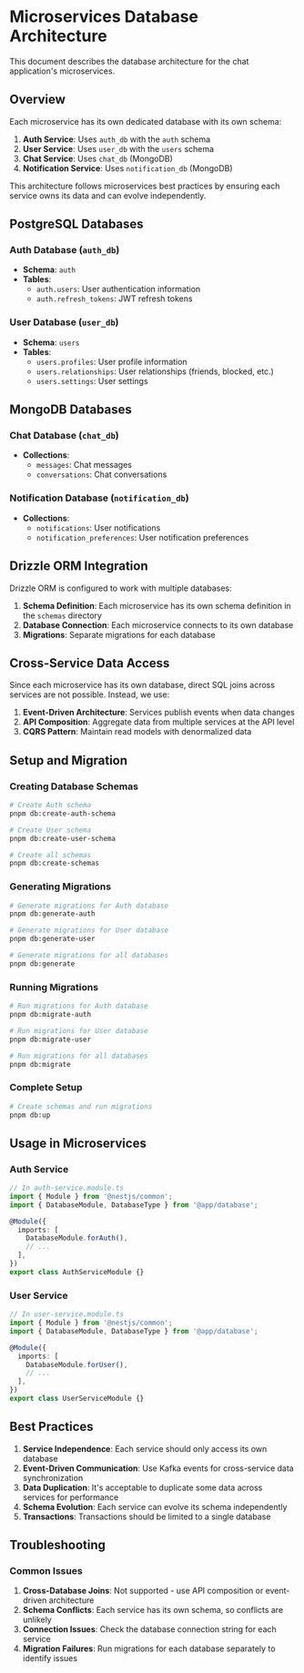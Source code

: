 # Microservices Database Architecture

This document describes the database architecture for the chat application's microservices.

## Overview

Each microservice has its own dedicated database with its own schema:

1. **Auth Service**: Uses `auth_db` with the `auth` schema
2. **User Service**: Uses `user_db` with the `users` schema
3. **Chat Service**: Uses `chat_db` (MongoDB)
4. **Notification Service**: Uses `notification_db` (MongoDB)

This architecture follows microservices best practices by ensuring each service owns its data and can evolve independently.

## PostgreSQL Databases

### Auth Database (`auth_db`)

- **Schema**: `auth`
- **Tables**:
  - `auth.users`: User authentication information
  - `auth.refresh_tokens`: JWT refresh tokens

### User Database (`user_db`)

- **Schema**: `users`
- **Tables**:
  - `users.profiles`: User profile information
  - `users.relationships`: User relationships (friends, blocked, etc.)
  - `users.settings`: User settings

## MongoDB Databases

### Chat Database (`chat_db`)

- **Collections**:
  - `messages`: Chat messages
  - `conversations`: Chat conversations

### Notification Database (`notification_db`)

- **Collections**:
  - `notifications`: User notifications
  - `notification_preferences`: User notification preferences

## Drizzle ORM Integration

Drizzle ORM is configured to work with multiple databases:

1. **Schema Definition**: Each microservice has its own schema definition in the `schemas` directory
2. **Database Connection**: Each microservice connects to its own database
3. **Migrations**: Separate migrations for each database

## Cross-Service Data Access

Since each microservice has its own database, direct SQL joins across services are not possible. Instead, we use:

1. **Event-Driven Architecture**: Services publish events when data changes
2. **API Composition**: Aggregate data from multiple services at the API level
3. **CQRS Pattern**: Maintain read models with denormalized data

## Setup and Migration

### Creating Database Schemas

```bash
# Create Auth schema
pnpm db:create-auth-schema

# Create User schema
pnpm db:create-user-schema

# Create all schemas
pnpm db:create-schemas
```

### Generating Migrations

```bash
# Generate migrations for Auth database
pnpm db:generate-auth

# Generate migrations for User database
pnpm db:generate-user

# Generate migrations for all databases
pnpm db:generate
```

### Running Migrations

```bash
# Run migrations for Auth database
pnpm db:migrate-auth

# Run migrations for User database
pnpm db:migrate-user

# Run migrations for all databases
pnpm db:migrate
```

### Complete Setup

```bash
# Create schemas and run migrations
pnpm db:up
```

## Usage in Microservices

### Auth Service

```typescript
// In auth-service.module.ts
import { Module } from '@nestjs/common';
import { DatabaseModule, DatabaseType } from '@app/database';

@Module({
  imports: [
    DatabaseModule.forAuth(),
    // ...
  ],
})
export class AuthServiceModule {}
```

### User Service

```typescript
// In user-service.module.ts
import { Module } from '@nestjs/common';
import { DatabaseModule, DatabaseType } from '@app/database';

@Module({
  imports: [
    DatabaseModule.forUser(),
    // ...
  ],
})
export class UserServiceModule {}
```

## Best Practices

1. **Service Independence**: Each service should only access its own database
2. **Event-Driven Communication**: Use Kafka events for cross-service data synchronization
3. **Data Duplication**: It's acceptable to duplicate some data across services for performance
4. **Schema Evolution**: Each service can evolve its schema independently
5. **Transactions**: Transactions should be limited to a single database

## Troubleshooting

### Common Issues

1. **Cross-Database Joins**: Not supported - use API composition or event-driven architecture
2. **Schema Conflicts**: Each service has its own schema, so conflicts are unlikely
3. **Connection Issues**: Check the database connection string for each service
4. **Migration Failures**: Run migrations for each database separately to identify issues
